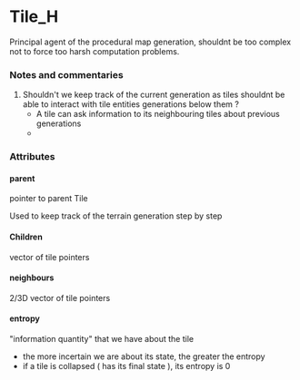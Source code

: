 # Tile_H

Principal agent of the procedural map generation, shouldnt be too complex not to force too harsh computation problems.



### Notes and commentaries
1. Shouldn't we keep track of the current generation as tiles shouldnt be able to interact with tile entities generations below them ?
    - A tile can ask information to its neighbouring tiles about previous generations 
    - 

### Attributes 

#### parent 
pointer to parent Tile 

Used to keep track of the terrain generation step by step

#### Children
vector of tile pointers 

#### neighbours 
2/3D vector of tile pointers 

#### entropy
"information quantity" that we have about the tile
 - the more incertain we are about its state, the greater the entropy
 - if a tile is collapsed ( has its final state ), its entropy is 0